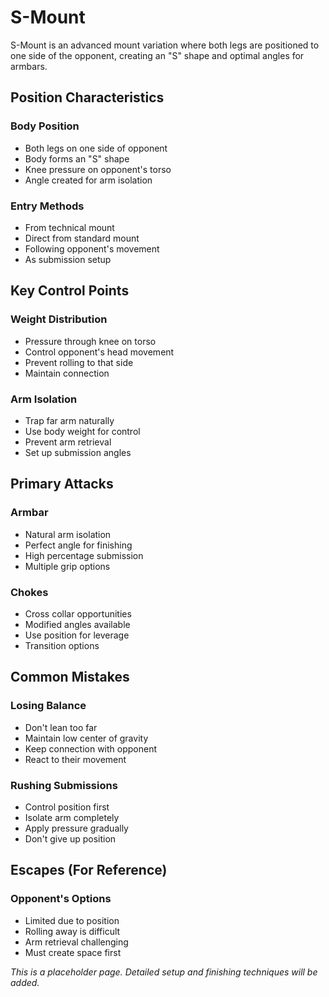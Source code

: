 # S-Mount

S-Mount is an advanced mount variation where both legs are positioned to one side of the opponent, creating an "S" shape and optimal angles for armbars.

## Position Characteristics

### Body Position
- Both legs on one side of opponent
- Body forms an "S" shape
- Knee pressure on opponent's torso
- Angle created for arm isolation

### Entry Methods
- From technical mount
- Direct from standard mount
- Following opponent's movement
- As submission setup

## Key Control Points

### Weight Distribution
- Pressure through knee on torso
- Control opponent's head movement
- Prevent rolling to that side
- Maintain connection

### Arm Isolation
- Trap far arm naturally
- Use body weight for control
- Prevent arm retrieval
- Set up submission angles

## Primary Attacks

### Armbar
- Natural arm isolation
- Perfect angle for finishing
- High percentage submission
- Multiple grip options

### Chokes
- Cross collar opportunities
- Modified angles available
- Use position for leverage
- Transition options

## Common Mistakes

### Losing Balance
- Don't lean too far
- Maintain low center of gravity
- Keep connection with opponent
- React to their movement

### Rushing Submissions
- Control position first
- Isolate arm completely
- Apply pressure gradually
- Don't give up position

## Escapes (For Reference)

### Opponent's Options
- Limited due to position
- Rolling away is difficult
- Arm retrieval challenging
- Must create space first

*This is a placeholder page. Detailed setup and finishing techniques will be added.*

